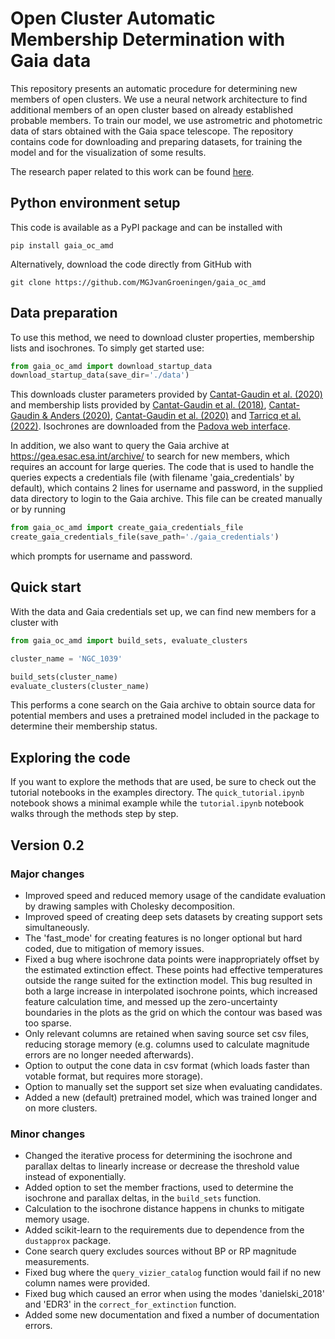 # Open Cluster Automatic Membership Determination with Gaia data
This repository presents an automatic procedure for determining new members of open clusters. We use a neural network architecture to find additional members of an open cluster based on already established probable members. To train our model, we use astrometric and photometric data of stars obtained with the Gaia space telescope. The repository contains code for downloading and preparing datasets, for training the model and for the visualization of some results. 

The research paper related to this work can be found [here](https://arxiv.org/abs/2303.08474).

## Python environment setup

This code is available as a PyPI package and can be installed with

`pip install gaia_oc_amd`

Alternatively, download the code directly from GitHub with

`git clone https://github.com/MGJvanGroeningen/gaia_oc_amd`

## Data preparation

To use this method, we need to download cluster properties, membership lists and isochrones. To simply get started use:

```python
from gaia_oc_amd import download_startup_data
download_startup_data(save_dir='./data')
```

This downloads cluster parameters provided by [Cantat-Gaudin et al. (2020)](https://ui.adsabs.harvard.edu/abs/2020A%26A...640A...1C/abstract) and membership lists provided by [Cantat-Gaudin et al. (2018)](https://ui.adsabs.harvard.edu/abs/2018A%26A...618A..93C/abstract), [Cantat-Gaudin & Anders (2020)](https://ui.adsabs.harvard.edu/abs/2020A%26A...633A..99C/abstract), [Cantat-Gaudin et al. (2020)](https://ui.adsabs.harvard.edu/abs/2020A%26A...640A...1C/abstract) and [Tarricq et al. (2022)](https://ui.adsabs.harvard.edu/abs/2022A%26A...659A..59T/abstract). Isochrones are downloaded from the [Padova web interface](http://stev.oapd.inaf.it/cgi-bin/cmd).

In addition, we also want to query the Gaia archive at https://gea.esac.esa.int/archive/ to search for new members, which requires an account for large queries. The code that is used to handle the queries expects a credentials file (with filename 'gaia_credentials' by default), which contains 2 lines for username and password, in the supplied data directory to login to the Gaia archive. This file can be created manually or by running

```python
from gaia_oc_amd import create_gaia_credentials_file
create_gaia_credentials_file(save_path='./gaia_credentials')
```

which prompts for username and password.

## Quick start

With the data and Gaia credentials set up, we can find new members for a cluster with

```python
from gaia_oc_amd import build_sets, evaluate_clusters

cluster_name = 'NGC_1039'

build_sets(cluster_name)
evaluate_clusters(cluster_name)
```

This performs a cone search on the Gaia archive to obtain source data for potential members and uses a pretrained model included in the package to determine their membership status.

## Exploring the code

If you want to explore the methods that are used, be sure to check out the tutorial notebooks in the examples directory. The `quick_tutorial.ipynb` notebook shows a minimal example while the `tutorial.ipynb` notebook walks through the methods step by step.

## Version 0.2

### Major changes

- Improved speed and reduced memory usage of the candidate evaluation by drawing samples with Cholesky decomposition.
- Improved speed of creating deep sets datasets by creating support sets simultaneously.
- The 'fast_mode' for creating features is no longer optional but hard coded, due to mitigation of memory issues.
- Fixed a bug where isochrone data points were inappropriately offset by the estimated extinction effect. These points had effective temperatures outside the range suited for the extinction model. This bug resulted in both a large increase in interpolated isochrone points, which increased feature calculation time, and messed up the zero-uncertainty boundaries in the plots as the grid on which the contour was based was too sparse.
- Only relevant columns are retained when saving source set csv files, reducing storage memory (e.g. columns used to calculate magnitude errors are no longer needed afterwards).
- Option to output the cone data in csv format (which loads faster than votable format, but requires more storage).
- Option to manually set the support set size when evaluating candidates.
- Added a new (default) pretrained model, which was trained longer and on more clusters.

### Minor changes
- Changed the iterative process for determining the isochrone and parallax deltas to linearly increase or decrease the threshold value instead of exponentially.
- Added option to set the member fractions, used to determine the isochrone and parallax deltas, in the `build_sets` function.
- Calculation to the isochrone distance happens in chunks to mitigate memory usage.
- Added scikit-learn to the requirements due to dependence from the `dustapprox` package.
- Cone search query excludes sources without BP or RP magnitude measurements.
- Fixed bug where the `query_vizier_catalog` function would fail if no new column names were provided.
- Fixed bug which caused an error when using the modes 'danielski_2018' and 'EDR3' in the `correct_for_extinction` function.
- Added some new documentation and fixed a number of documentation errors. 
